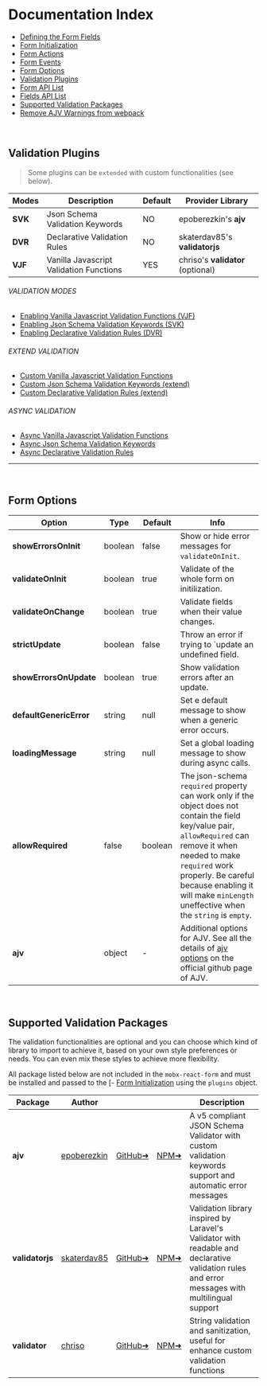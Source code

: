 # Documentation Index

- [Defining the Form Fields](https://github.com/foxhound87/mobx-react-form/blob/master/docs/DefiningFields.md)
- [Form Initialization](https://github.com/foxhound87/mobx-react-form/blob/master/docs/FormInit.md)
- [Form Actions](https://github.com/foxhound87/mobx-react-form/blob/master/docs/FormActions.md)
- [Form Events](https://github.com/foxhound87/mobx-react-form/blob/master/docs/FormEvents.md)
- [Form Options](https://github.com/foxhound87/mobx-react-form/blob/master/DOCUMENTATION.md#form-options)
- [Validation Plugins](https://github.com/foxhound87/mobx-react-form/blob/master/DOCUMENTATION.md#validation-plugins)
- [Form API List](https://github.com/foxhound87/mobx-react-form/blob/master/docs/FormApi.md)
- [Fields API List](https://github.com/foxhound87/mobx-react-form/blob/master/docs/FieldsApi.md)
- [Supported Validation Packages](https://github.com/foxhound87/mobx-react-form/blob/master/DOCUMENTATION.md#supported-validation-packages)
- [Remove AJV Warnings from webpack](https://github.com/foxhound87/mobx-react-form/blob/master/docs/EnablingSVKValidation.md#remove-ajv-warnings-from-webpack)


<br>

## Validation Plugins

> Some plugins can be `extended` with custom functionalities (see below).

| Modes | Description | Default | Provider Library |
|---|---|---|---|
| **SVK** | Json Schema Validation Keywords | NO | epoberezkin's **ajv** |
| **DVR** | Declarative Validation Rules | NO | skaterdav85's **validatorjs** |
| **VJF** | Vanilla Javascript Validation Functions | YES | chriso's **validator** (optional) |


###### VALIDATION MODES
- [Enabling Vanilla Javascript Validation Functions (VJF)](https://github.com/foxhound87/mobx-react-form/blob/master/docs/EnablingVJFValidation.md)
- [Enabling Json Schema Validation Keywords (SVK)](https://github.com/foxhound87/mobx-react-form/blob/master/docs/EnablingSVKValidation.md)
- [Enabling Declarative Validation Rules (DVR)](https://github.com/foxhound87/mobx-react-form/blob/master/docs/EnablingDVRValidation.md)

###### EXTEND VALIDATION
- [Custom Vanilla Javascript Validation Functions](https://github.com/foxhound87/mobx-react-form/blob/master/docs/CustomValidationFunctions.md)
- [Custom Json Schema Validation Keywords (extend)](https://github.com/foxhound87/mobx-react-form/blob/master/docs/CustomValidationKeywords.md)
- [Custom Declarative Validation Rules (extend)](https://github.com/foxhound87/mobx-react-form/blob/master/docs/CustomValidationRules.md)

###### ASYNC VALIDATION
- [Async Vanilla Javascript Validation Functions](https://github.com/foxhound87/mobx-react-form/blob/master/docs/CustomValidationFunctions.md#async-validation-functions)
- [Async Json Schema Validation Keywords](https://github.com/foxhound87/mobx-react-form/blob/master/docs/CustomValidationKeywords.md#async-validation-keywords)
- [Async Declarative Validation Rules](https://github.com/foxhound87/mobx-react-form/blob/master/docs/CustomValidationRules.md#async-validation-rules)

---

<br>

## Form Options

| Option | Type | Default | Info |
|---|---|---|---|
| **showErrorsOnInit** | boolean | false | Show or hide error messages for `validateOnInit`. |
| **validateOnInit** | boolean | true | Validate of the whole form on initilization. |
| **validateOnChange** | boolean | true | Validate fields when their value changes. |
| **strictUpdate** | boolean | false | Throw an error if trying to `update an undefined field. |
| **showErrorsOnUpdate** | boolean | true | Show validation errors after an update. |
| **defaultGenericError** | string | null | Set e default message to show when a generic error occurs. |
| **loadingMessage** | string | null | Set a global loading message to show during async calls. |
| **allowRequired** | false | boolean | The json-schema `required` property can work only if the object does not contain the field key/value pair, `allowRequired` can remove it when needed to make `required` work properly. Be careful because enabling it will make `minLength` uneffective when the `string` is `empty`. |
| **ajv** | object | - | Additional options for AJV. See all the details of [ajv options](https://github.com/epoberezkin/ajv#options) on the official github page of AJV. |


<br>

## Supported Validation Packages

The validation functionalities are optional and you can choose which kind of library to import to achieve it, based on your own style preferences or needs. You can even mix these styles to achieve more flexibility.

All package listed below are not included in the `mobx-react-form` and must be installed and passed to the [- [Form Initialization](https://github.com/foxhound87/mobx-react-form/blob/master/docs/FormInit.md)
 using the `plugins` object.


| Package | Author | | | Description |
|---|---|---|---|---|
| **ajv** | [epoberezkin](https://github.com/epoberezkin) | [GitHub&#10140;](https://github.com/epoberezkin/ajv) | [NPM&#10140;](https://www.npmjs.com/package/ajv) | A v5 compliant JSON Schema Validator with custom validation keywords support and automatic error messages |
| **validatorjs** | [skaterdav85](https://github.com/skaterdav85) | [GitHub&#10140;](https://github.com/skaterdav85/validatorjs) | [NPM&#10140;](https://www.npmjs.com/package/validatorjs) | Validation library inspired by Laravel's Validator with readable and declarative validation rules and error messages with multilingual support |
| **validator** | [chriso](https://github.com/chriso) | [GitHub&#10140;](https://github.com/chriso/validator.js) | [NPM&#10140;](https://www.npmjs.com/package/validator) | String validation and sanitization, useful for enhance custom validation functions |

